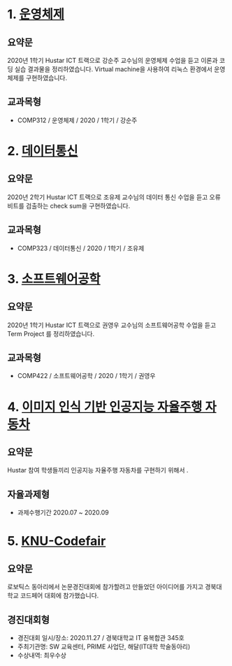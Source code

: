 
# 1. [운영체제](https://github.com/tgs04013/OperatingSystem/tree/main)

## 요약문
2020년 1학기 Hustar ICT 트랙으로 강순주 교수님의 운영체제 수업을 듣고 이론과 코딩 실습 결과물을 정리하였습니다.
Virtual machine을 사용하여 리눅스 환경에서 운영체제를 구현하였습니다. 

## 교과목형
- COMP312 / 운영체제 / 2020 / 1학기 / 강순주


# 2. [데이터통신](https://github.com/tgs04013/DataCommunication)

## 요약문
2020년 2학기 Hustar ICT 트랙으로 조유제 교수님의 데이터 통신 수업을 듣고 오류 비트를 검출하는 check sum을 구현하였습니다.

## 교과목형
- COMP323 / 데이터통신 / 2020 / 1학기 / 조유제


# 3. [소프트웨어공학](https://github.com/tgs04013/SoftwareEngineer)

## 요약문
2020년 1학기 Hustar ICT 트랙으로 권영우 교수님의 소프트웨어공학 수업을 듣고 Term Project 를 정리하였습니다.

## 교과목형
- COMP422 / 소프트웨어공학 / 2020 / 1학기 / 권영우


# 4. [이미지 인식 기반 인공지능 자율주행 자동차](https://github.com/tgs04013/Hustar-HAI)

## 요약문
Hustar 참여 학생들끼리 인공지능 자율주행 자동차를 구현하기 위해서 .

## 자율과제형
- 과제수행기간 2020.07 ~ 2020.09

# 5. [KNU-Codefair](https://github.com/tgs04013/KNU-Codefair)

## 요약문
로보틱스 동아리에서 논문경진대회에 참가할려고 만들었던 아이디어를 가지고 경북대학교 코드페어 대회에 참가했습니다.

## 경진대회형
- 경진대회 일시/장소: 2020.11.27 / 경북대학교 IT 융복합관 345호
- 주최기관명: SW 교육센터, PRIME 사업단, 해달(IT대학 학술동아리)
- 수상내역: 최우수상
